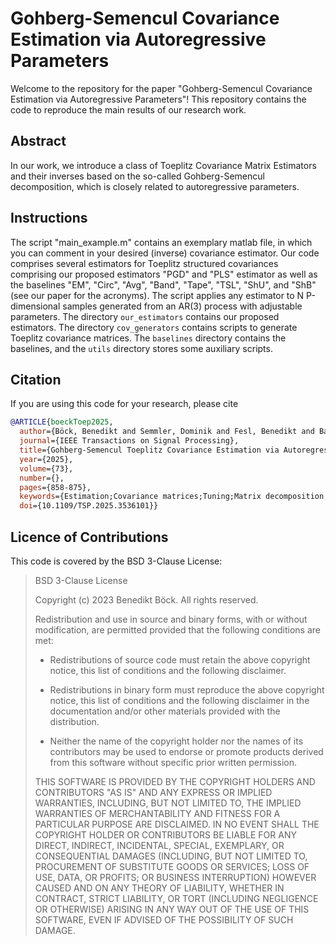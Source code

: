 # Gohberg-Semencul Covariance Estimation via Autoregressive Parameters

Welcome to the repository for the paper "Gohberg-Semencul Covariance Estimation via Autoregressive Parameters"! This repository contains the code to reproduce the main results of our research work.
## Abstract

In our work, we introduce a class of Toeplitz Covariance Matrix Estimators and their inverses based on the so-called Gohberg-Semencul decomposition, which is closely related to autoregressive parameters.

## Instructions

The script "main_example.m" contains an exemplary matlab file, in which you can comment in your desired (inverse) covariance estimator. Our code comprises several estimators for Toeplitz structured covariances comprising our proposed estimators "PGD" and "PLS" estimator as well as the baselines "EM", "Circ", "Avg", "Band", "Tape", "TSL", "ShU", and "ShB" (see our paper for the acronyms). The script applies any estimator to N P-dimensional samples generated from an AR(3) process with adjustable parameters. The directory `our_estimators` contains our proposed estimators. The directory `cov_generators` contains scripts to generate Toeplitz covariance matrices. The `baselines` directory contains the baselines, and the `utils` directory stores some auxiliary scripts.

## Citation
If you are using this code for your research, please cite

```bibtex
@ARTICLE{boeckToep2025,
  author={Böck, Benedikt and Semmler, Dominik and Fesl, Benedikt and Baur, Michael and Utschick, Wolfgang},
  journal={IEEE Transactions on Signal Processing}, 
  title={Gohberg-Semencul Toeplitz Covariance Estimation via Autoregressive Parameters}, 
  year={2025},
  volume={73},
  number={},
  pages={858-875},
  keywords={Estimation;Covariance matrices;Tuning;Matrix decomposition;Vectors;Array signal processing;Standards;Parallel processing;Optimization;Hands;Covariance estimation;autoregressive processes;Gohberg-Semencul;Toeplitz;likelihood estimation},
  doi={10.1109/TSP.2025.3536101}}

```
## Licence of Contributions
This code is covered by the BSD 3-Clause License:

> BSD 3-Clause License
>
> Copyright (c) 2023 Benedikt Böck.
> All rights reserved.
>
> Redistribution and use in source and binary forms, with or without
>modification, are permitted provided that the following conditions are met:
>
> * Redistributions of source code must retain the above copyright notice, this
>  list of conditions and the following disclaimer.
>
> * Redistributions in binary form must reproduce the above copyright notice,
>  this list of conditions and the following disclaimer in the documentation
>  and/or other materials provided with the distribution.
>
> * Neither the name of the copyright holder nor the names of its
>  contributors may be used to endorse or promote products derived from
>  this software without specific prior written permission.
>
> THIS SOFTWARE IS PROVIDED BY THE COPYRIGHT HOLDERS AND CONTRIBUTORS "AS IS"
> AND ANY EXPRESS OR IMPLIED WARRANTIES, INCLUDING, BUT NOT LIMITED TO, THE
> IMPLIED WARRANTIES OF MERCHANTABILITY AND FITNESS FOR A PARTICULAR PURPOSE ARE
> DISCLAIMED. IN NO EVENT SHALL THE COPYRIGHT HOLDER OR CONTRIBUTORS BE LIABLE
> FOR ANY DIRECT, INDIRECT, INCIDENTAL, SPECIAL, EXEMPLARY, OR CONSEQUENTIAL
> DAMAGES (INCLUDING, BUT NOT LIMITED TO, PROCUREMENT OF SUBSTITUTE GOODS OR
> SERVICES; LOSS OF USE, DATA, OR PROFITS; OR BUSINESS INTERRUPTION) HOWEVER
> CAUSED AND ON ANY THEORY OF LIABILITY, WHETHER IN CONTRACT, STRICT LIABILITY,
> OR TORT (INCLUDING NEGLIGENCE OR OTHERWISE) ARISING IN ANY WAY OUT OF THE USE
> OF THIS SOFTWARE, EVEN IF ADVISED OF THE POSSIBILITY OF SUCH DAMAGE.

